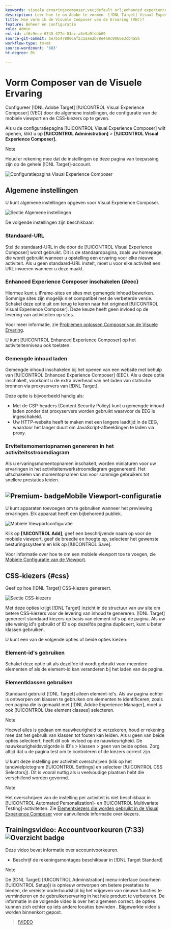 ```yaml
---
keywords: visuele ervaringscomposer;vec;default url;enhanced experience composer;eec;gemengde inhoud;beleving momentopnamen;mobiele viewport;css;css kiezers
description: Leer hoe te om Adobe te vormen  [!DNL Target] Visual Experience Composer (VEC) door zijn algemene montages, mobiele viewport configuratie, en CSS selecteurs te specificeren.
title: Hoe vorm ik de Visuele Composer van de Ervaring (VEC)?
feature: Beheer en configuratie
role: Admin
exl-id: cf6c9ece-6745-477e-81ac-a3e9a9fddb09
source-git-commit: be7b5478006af231aae2b78e4a8c0066e3cb4a5b
workflow-type: tm+mt
source-wordcount: '683'
ht-degree: 0%

---
```


# Vorm Composer van de Visuele Ervaring

Configureer [!DNL Adobe Target] [!UICONTROL Visual Experience Composer] (VEC) door de algemene instellingen, de configuratie van de mobiele viewport en de CSS-kiezers op te geven.

Als u de configuratiepagina [!UICONTROL Visual Experience Composer] wilt openen, klikt u op **[!UICONTROL Administration]** > **[!UICONTROL Visual Experience Composer].**

>[!NOTE]
>
>Houd er rekening mee dat de instellingen op deze pagina van toepassing zijn op de gehele [!DNL Target]-account.

![Configuratiepagina Visual Experience Composer](/help/administrating-target/assets/vec.png)

## Algemene instellingen

U kunt algemene instellingen opgeven voor Visual Experience Composer.

![Sectie Algemene instellingen](/help/administrating-target/assets/general-settings.png)

De volgende instellingen zijn beschikbaar:

### Standaard-URL

Stel de standaard-URL in die door de [!UICONTROL Visual Experience Composer] wordt gebruikt. Dit is de standaardpagina, zoals uw homepage, die wordt gebruikt wanneer u opstelling een ervaring voor elke nieuwe activiteit. Als u geen standaard-URL instelt, moet u voor elke activiteit een URL invoeren wanneer u deze maakt.

### Enhanced Experience Composer inschakelen {#eec}

Hiermee kunt u iFrame-sites en sites met gemengde inhoud bewerken. Sommige sites zijn mogelijk niet compatibel met de verbeterde versie. Schakel deze optie uit om terug te keren naar het origineel [!UICONTROL Visual Experience Composer]. Deze keuze heeft geen invloed op de levering van activiteiten op sites.

Voor meer informatie, zie [Problemen oplossen Composer van de Visuele Ervaring](/help/c-experiences/c-visual-experience-composer/r-troubleshoot-composer/troubleshoot-composer.md).

U kunt [!UICONTROL Enhanced Experience Composer] op het activiteitenniveau ook toelaten.

### Gemengde inhoud laden

Gemengde inhoud inschakelen bij het openen van een website met behulp van [!UICONTROL Enhanced Experience Composer] (EEC). Als u deze optie inschakelt, voorkomt u de extra overhead van het laden van statische bronnen via proxyservers van [!DNL Target].

Deze optie is bijvoorbeeld handig als:

* Met de CSP-headers (Content Security Policy) kunt u gemengde inhoud laden zonder dat proxyservers worden gebruikt waarvoor de EEG is ingeschakeld.
* Uw HTTP-website heeft te maken met een langere laadtijd in de EEG, waardoor het langer duurt om JavaScript-afbeeldingen te laden via proxy.

### Erviteitsmomentopnamen genereren in het activiteitsstroomdiagram

Als u ervaringsmomentopnamen inschakelt, worden miniaturen voor uw ervaringen in het activiteitenwerkstroomdiagram gegenereerd. Het uitschakelen van momentopnamen kan voor sommige gebruikers tot snellere prestaties leiden.

## ![Premium-](/help/assets/premium.png) badgeMobile Viewport-configuratie

U kunt apparaten toevoegen om te gebruiken wanneer het previewing ervaringen. Elk apparaat heeft een bijbehorend publiek.

![Mobiele Viewportconfiguratie](/help/administrating-target/assets/mobile-viewport-configuration.png)

Klik op **[!UICONTROL Add]**, geef een beschrijvende naam op voor de mobiele viewport, geef de breedte en hoogte op, selecteer het gewenste besturingssysteem en klik op [!UICONTROL Save].

Voor informatie over hoe te om een mobiele viewport toe te voegen, zie [Mobiele Configuratie van de Viewport](/help/c-experiences/c-visual-experience-composer/mobile-viewports.md).

## CSS-kiezers {#css}

Geef op hoe [!DNL Target] CSS-kiezers genereert.

![Sectie CSS-kiezers](/help/administrating-target/assets/css-selectors.png)

Met deze opties krijgt [!DNL Target] inzicht in de structuur van uw site om betere CSS-kiezers voor de levering van inhoud te genereren. [!DNL Target] genereert standaard kiezers op basis van element-id&#39;s op de pagina. Als uw site weinig id&#39;s gebruikt of ID&#39;s op dezelfde pagina dupliceert, kunt u beter klassen gebruiken.

U kunt een van de volgende opties of beide opties kiezen:

### Element-id&#39;s gebruiken

Schakel deze optie uit als dezelfde id wordt gebruikt voor meerdere elementen of als de element-id kan veranderen bij het laden van de pagina.

### Elementklassen gebruiken

Standaard gebruikt [!DNL Target] alleen element-id&#39;s. Als uw pagina echter is ontworpen om klassen te gebruiken om elementen te identificeren, zoals een pagina die is gemaakt met [!DNL Adobe Experience Manager], moet u ook [!UICONTROL Use element classes] selecteren.

>[!NOTE]
>
>Hoewel alles is gedaan om nauwkeurigheid te verzekeren, houd er rekening mee dat het gebruik van klassen tot fouten kan leiden. Als u geen van beide opties selecteert, heeft dit ook invloed op de nauwkeurigheid. De nauwkeurigheidsvolgorde is ID&#39;s > klassen > geen van beide opties. Zorg altijd dat u de pagina test om te controleren of de kiezers correct zijn.

U kunt deze instelling per activiteit overschrijven (klik op het tandwielpictogram [!UICONTROL Settings] en selecteer [!UICONTROL CSS Selectors]). Dit is vooral nuttig als u veelvoudige plaatsen hebt die verschillend worden gevormd.

>[!NOTE]
>
>Het overschrijven van de instelling per activiteit is niet beschikbaar in [!UICONTROL Automated Personalization]- en [!UICONTROL Multivariate Testing]-activiteiten.  Zie [Elementkiezers die worden gebruikt in de Visual Experience Composer](/help/c-experiences/c-visual-experience-composer/vec-selectors.md) voor aanvullende informatie over kiezers.

## Trainingsvideo: Accountvoorkeuren (7:33) ![Overzicht badge](/help/assets/overview.png)

Deze video bevat informatie over accountvoorkeuren.

* Beschrijf de rekeningsmontages beschikbaar in [!DNL Target Standard]

>[!NOTE]
>
>De [!DNL Target] [!UICONTROL Administration] menu-interface (voorheen [!UICONTROL Setup]) is opnieuw ontworpen om betere prestaties te bieden, de vereiste onderhoudstijd bij het vrijgeven van nieuwe functies te verminderen en de gebruikerservaring in het hele product te verbeteren. De informatie in de volgende video is over het algemeen correct. de opties kunnen zich echter op iets andere locaties bevinden . Bijgewerkte video&#39;s worden binnenkort gepost.

>[!VIDEO](https://video.tv.adobe.com/v/17379)
